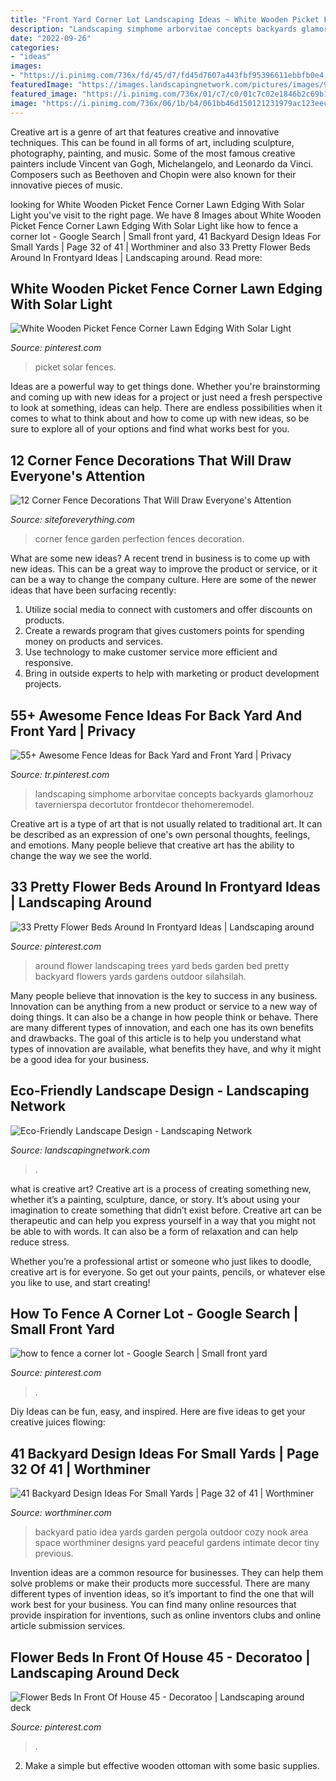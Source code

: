 ```yaml
---
title: "Front Yard Corner Lot Landscaping Ideas ~ White Wooden Picket Fence Corner Lawn Edging With Solar Light"
description: "Landscaping simphome arborvitae concepts backyards glamorhouz tavernierspa decortutor frontdecor thehomeremodel"
date: "2022-09-26"
categories:
- "ideas"
images:
- "https://i.pinimg.com/736x/fd/45/d7/fd45d7607a443fbf95396611ebbfb0e4.jpg"
featuredImage: "https://images.landscapingnetwork.com/pictures/images/900x705Max/garden-design_16/garden-walkway-casa-serena-landscape-designs-llc_2825.jpg"
featured_image: "https://i.pinimg.com/736x/01/c7/c0/01c7c02e1846b2c69b184365184094dc.jpg"
image: "https://i.pinimg.com/736x/06/1b/b4/061bb46d150121231979ac123eec7056.jpg"
---
```



Creative art is a genre of art that features creative and innovative techniques. This can be found in all forms of art, including sculpture, photography, painting, and music. Some of the most famous creative painters include Vincent van Gogh, Michelangelo, and Leonardo da Vinci. Composers such as Beethoven and Chopin were also known for their innovative pieces of music.

	

		
looking for White Wooden Picket Fence Corner Lawn Edging With Solar Light you've visit to the right page. We have 8 Images about White Wooden Picket Fence Corner Lawn Edging With Solar Light like how to fence a corner lot - Google Search | Small front yard, 41 Backyard Design Ideas For Small Yards | Page 32 of 41 | Worthminer and also 33 Pretty Flower Beds Around In Frontyard Ideas | Landscaping around. Read more:
		
    
## White Wooden Picket Fence Corner Lawn Edging With Solar Light

<img loading=lazy src="https://i.pinimg.com/736x/fd/45/d7/fd45d7607a443fbf95396611ebbfb0e4.jpg" onerror="this.onerror=null;this.src='https://tse2.mm.bing.net/th?id=OIP.pyt7ZYjZ4vSuDBRsPKdp-gHaF1&amp;pid=15.1';" alt="White Wooden Picket Fence Corner Lawn Edging With Solar Light">

_Source: pinterest.com_

>picket solar fences. 

	

Ideas are a powerful way to get things done. Whether you're brainstorming and coming up with new ideas for a project or just need a fresh perspective to look at something, ideas can help. There are endless possibilities when it comes to what to think about and how to come up with new ideas, so be sure to explore all of your options and find what works best for you.

    
## 12 Corner Fence Decorations That Will Draw Everyone&#039;s Attention

<img loading=lazy src="http://siteforeverything.com/wp-content/uploads/2017/05/Corner-Fences-Garden-Decor-08.jpg" onerror="this.onerror=null;this.src='https://tse3.mm.bing.net/th?id=OIP.Q6l6YgwmTaVB4TaE4ZpdgAHaFj&amp;pid=15.1';" alt="12 Corner Fence Decorations That Will Draw Everyone&#039;s Attention">

_Source: siteforeverything.com_

>corner fence garden perfection fences decoration. 

	

What are some new ideas?
A recent trend in business is to come up with new ideas. This can be a great way to improve the product or service, or it can be a way to change the company culture. Here are some of the newer ideas that have been surfacing recently: 
1. Utilize social media to connect with customers and offer discounts on products.
2. Create a rewards program that gives customers points for spending money on products and services. 
3. Use technology to make customer service more efficient and responsive. 
4. Bring in outside experts to help with marketing or product development projects.

    
## 55+ Awesome Fence Ideas For Back Yard And Front Yard | Privacy

<img loading=lazy src="https://i.pinimg.com/736x/01/c7/c0/01c7c02e1846b2c69b184365184094dc.jpg" onerror="this.onerror=null;this.src='https://tse2.mm.bing.net/th?id=OIP.OFyyNbW8barY4kjqRDUpCQHaLE&amp;pid=15.1';" alt="55+ Awesome Fence Ideas for Back Yard and Front Yard | Privacy">

_Source: tr.pinterest.com_

>landscaping simphome arborvitae concepts backyards glamorhouz tavernierspa decortutor frontdecor thehomeremodel. 

	

Creative art is a type of art that is not usually related to traditional art. It can be described as an expression of one's own personal thoughts, feelings, and emotions. Many people believe that creative art has the ability to change the way we see the world.

    
## 33 Pretty Flower Beds Around In Frontyard Ideas | Landscaping Around

<img loading=lazy src="https://i.pinimg.com/736x/0f/6a/13/0f6a13d1045fcdbb3509570ea0e6e03c.jpg" onerror="this.onerror=null;this.src='https://tse1.mm.bing.net/th?id=OIP.aOLbcGT49dYbeXok65ddgAHaJ3&amp;pid=15.1';" alt="33 Pretty Flower Beds Around In Frontyard Ideas | Landscaping around">

_Source: pinterest.com_

>around flower landscaping trees yard beds garden bed pretty backyard flowers yards gardens outdoor silahsilah. 

	

Many people believe that innovation is the key to success in any business. Innovation can be anything from a new product or service to a new way of doing things. It can also be a change in how people think or behave. There are many different types of innovation, and each one has its own benefits and drawbacks. The goal of this article is to help you understand what types of innovation are available, what benefits they have, and why it might be a good idea for your business.

    
## Eco-Friendly Landscape Design - Landscaping Network

<img loading=lazy src="https://images.landscapingnetwork.com/pictures/images/900x705Max/garden-design_16/garden-walkway-casa-serena-landscape-designs-llc_2825.jpg" onerror="this.onerror=null;this.src='https://tse3.mm.bing.net/th?id=OIP.xeBdNhkWoxYQRDNR-6A-EgHaFj&amp;pid=15.1';" alt="Eco-Friendly Landscape Design - Landscaping Network">

_Source: landscapingnetwork.com_

>. 

	

what is creative art?
Creative art is a process of creating something new, whether it’s a painting, sculpture, dance, or story. It’s about using your imagination to create something that didn’t exist before. 
Creative art can be therapeutic and can help you express yourself in a way that you might not be able to with words. It can also be a form of relaxation and can help reduce stress. 

Whether you’re a professional artist or someone who just likes to doodle, creative art is for everyone. So get out your paints, pencils, or whatever else you like to use, and start creating!

    
## How To Fence A Corner Lot - Google Search | Small Front Yard

<img loading=lazy src="https://i.pinimg.com/736x/06/1b/b4/061bb46d150121231979ac123eec7056.jpg" onerror="this.onerror=null;this.src='https://tse2.mm.bing.net/th?id=OIP.g2qhwAm0yfnAgsJDI5KcCwHaF2&amp;pid=15.1';" alt="how to fence a corner lot - Google Search | Small front yard">

_Source: pinterest.com_

>. 

	

Diy Ideas can be fun, easy, and inspired. Here are five ideas to get your creative juices flowing:

    
## 41 Backyard Design Ideas For Small Yards | Page 32 Of 41 | Worthminer

<img loading=lazy src="http://www.worthminer.com/wp-content/uploads/2015/06/Small-Backyard-Ideas-32.jpg" onerror="this.onerror=null;this.src='https://tse3.mm.bing.net/th?id=OIP.VHSD7Dk5OKh_nS-iSzE3XAHaKx&amp;pid=15.1';" alt="41 Backyard Design Ideas For Small Yards | Page 32 of 41 | Worthminer">

_Source: worthminer.com_

>backyard patio idea yards garden pergola outdoor cozy nook area space worthminer designs yard peaceful gardens intimate decor tiny previous. 

	

Invention ideas are a common resource for businesses. They can help them solve problems or make their products more successful. There are many different types of invention ideas, so it’s important to find the one that will work best for your business. You can find many online resources that provide inspiration for inventions, such as online inventors clubs and online article submission services.

    
## Flower Beds In Front Of House 45 - Decoratoo | Landscaping Around Deck

<img loading=lazy src="https://i.pinimg.com/736x/a9/24/9f/a9249fca0169e109e9b30cfed222f270.jpg" onerror="this.onerror=null;this.src='https://tse3.mm.bing.net/th?id=OIP.pHZ8zKHseMZlOeR4uJoe1QHaLH&amp;pid=15.1';" alt="Flower Beds In Front Of House 45 - Decoratoo | Landscaping around deck">

_Source: pinterest.com_

>. 

	

2. Make a simple but effective wooden ottoman with some basic supplies.

